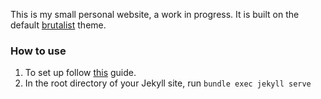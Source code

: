 This is my small personal website, a work in progress. It is built on the default [brutalist](https://github.com/kwhaler/brutalist-jekyll) theme. 

### How to use
1. To set up follow [this](https://help.github.com/en/articles/setting-up-your-github-pages-site-locally-with-jekyll) guide. 
2. In the root directory of your Jekyll site, run `bundle exec jekyll serve`
